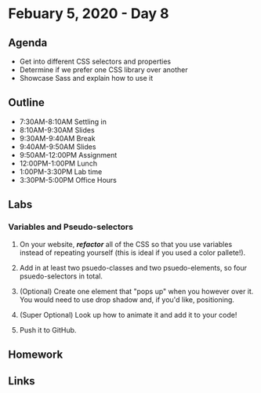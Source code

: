 # Febuary 5, 2020 - Day 8

## Agenda

- Get into different CSS selectors and properties
- Determine if we prefer one CSS library over another
- Showcase Sass and explain how to use it

## Outline

- 7:30AM-8:10AM  Settling in
- 8:10AM-9:30AM Slides 
- 9:30AM-9:40AM Break
- 9:40AM-9:50AM Slides
- 9:50AM-12:00PM Assignment
- 12:00PM-1:00PM Lunch 
- 1:00PM-3:30PM Lab time
- 3:30PM-5:00PM Office Hours 

## Labs 

### Variables and  Pseudo-selectors

1. On your website, ***refactor*** all of the CSS so that you use variables instead of repeating yourself (this is ideal if you used a color pallete!).

2. Add in at least two psuedo-classes and two psuedo-elements, so four psuedo-selectors in total.

3. (Optional) Create one element that "pops up" when you however over it. You would need to use drop shadow and, if you'd like, positioning. 

4. (Super Optional) Look up how to animate it and add it to your code!

5. Push it to GitHub. 



## Homework


## Links

